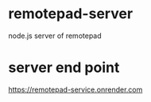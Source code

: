 # remotepad-server
node.js server of remotepad

# server end point  
https://remotepad-service.onrender.com  
